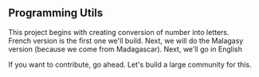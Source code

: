 ## Programming Utils

This project begins with creating conversion of number into letters. <br />
French version is the first one we'll build. Next, we will do the Malagasy version (because we come from Madagascar).
Next, we'll go in English

If you want to contribute, go ahead. Let's build a large community for this.
